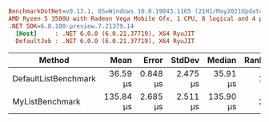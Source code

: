 ``` ini

BenchmarkDotNet=v0.13.1, OS=Windows 10.0.19043.1165 (21H1/May2021Update)
AMD Ryzen 5 3500U with Radeon Vega Mobile Gfx, 1 CPU, 8 logical and 4 physical cores
.NET SDK=6.0.100-preview.7.21379.14
  [Host]     : .NET 6.0.0 (6.0.21.37719), X64 RyuJIT
  DefaultJob : .NET 6.0.0 (6.0.21.37719), X64 RyuJIT


```
|               Method |      Mean |    Error |   StdDev |    Median | Rank |   Gen 0 |   Gen 1 | Allocated |
|--------------------- |----------:|---------:|---------:|----------:|-----:|--------:|--------:|----------:|
| DefaultListBenchmark |  36.59 μs | 0.848 μs | 2.475 μs |  35.91 μs |    1 | 62.4390 |       - |    128 KB |
|      MyListBenchmark | 135.84 μs | 2.685 μs | 2.511 μs | 135.90 μs |    2 | 79.8340 | 30.0293 |    313 KB |
